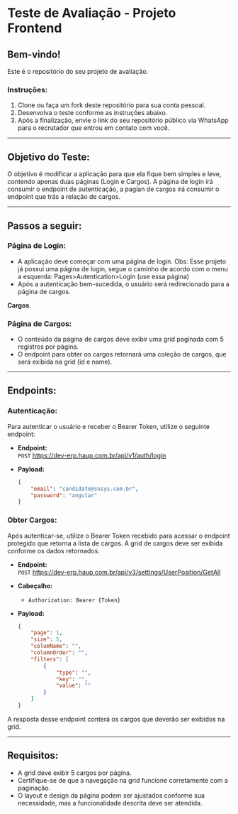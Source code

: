 # Teste de Avaliação - Projeto Frontend

## Bem-vindo!

Este é o repositório do seu projeto de avaliação.

### Instruções:
1. Clone ou faça um fork deste repositório para sua conta pessoal.
2. Desenvolva o teste conforme as instruções abaixo.
3. Após a finalização, envie o link do seu repositório público via WhatsApp para o recrutador que entrou em contato com você.

---

## Objetivo do Teste:
O objetivo é modificar a aplicação para que ela fique bem simples e leve, contendo apenas duas páginas (Login e Cargos). A página de login irá consumir o endpoint de autenticação, a pagian de cargos irá consumir o endpoint que trás a relação de cargos. 

---

## Passos a seguir:

### Página de Login:
- A aplicação deve começar com uma página de login.
    Obs: Esse projeto já possui uma página de login, segue o caminho de acordo com o menu a esquerda: Pages>Autentication>Login (use essa página)
- Após a autenticação bem-sucedida, o usuário será redirecionado para a página de cargos.

 **Cargos**.

### Página de Cargos:
- O conteúdo da página de cargos deve exibir uma grid paginada com 5 registros por página.
- O endpoint para obter os cargos retornará uma coleção de cargos, que será exibida na grid (id e name).

---

## Endpoints:

### Autenticação:
Para autenticar o usuário e receber o Bearer Token, utilize o seguinte endpoint:

- **Endpoint:**  
  `POST` https://dev-erp.haup.com.br/api/v1/auth/login

- **Payload:**
    ```json
    {
        "email": "candidato@snsys.com.br",
        "password": "angular"
    }
    ```

### Obter Cargos:
Após autenticar-se, utilize o Bearer Token recebido para acessar o endpoint protegido que retorna a lista de cargos. A grid de cargos deve ser exibida conforme os dados retornados.

- **Endpoint:**  
  `POST` https://dev-erp.haup.com.br/api/v3/settings/UserPosition/GetAll

- **Cabeçalho:**
    - `Authorization: Bearer {Token}`

- **Payload:**
    ```json
    {
        "page": 1,
        "size": 5,
        "columName": "",
        "columnOrder": "",
        "filters": [
            {
                "type": "",
                "key": "",
                "value": ""
            }
        ]
    }
    ```

A resposta desse endpoint conterá os cargos que deverão ser exibidos na grid.

---

## Requisitos:
- A grid deve exibir 5 cargos por página.
- Certifique-se de que a navegação na grid funcione corretamente com a paginação.
- O layout e design da página podem ser ajustados conforme sua necessidade, mas a funcionalidade descrita deve ser atendida.